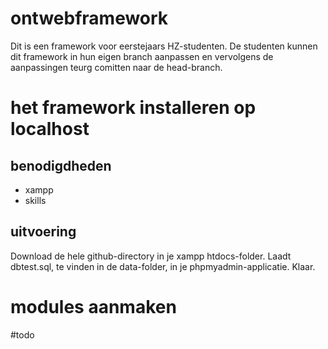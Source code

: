 # ontwebframework
Dit is een framework voor eerstejaars HZ-studenten.
De studenten kunnen dit framework in hun eigen branch aanpassen en vervolgens de aanpassingen teurg comitten naar de head-branch.

# het framework installeren op localhost
## benodigdheden
- xampp
- skills

## uitvoering
Download de hele github-directory in je xampp htdocs-folder.
Laadt dbtest.sql, te vinden in de data-folder, in je phpmyadmin-applicatie.
Klaar.

# modules aanmaken
\#todo